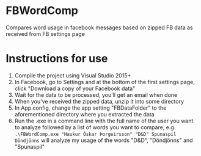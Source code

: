 # FBWordComp
Compares word usage in facebook messages based on zipped FB data as received from FB settings page

# Instructions for use

1. Compile the project using Visual Studio 2015+
2. In Facebook, go to Settings and at the bottom of the first settings page, click "Download a copy of your Facebook data"
3. Wait for the data to be processed, you'll get an email when done
4. When you've received the zipped data, unzip it into some directory
5. In App.config, change the app setting "FBDataFolder" to the aforementioned directory where you extracted the data
6. Run the .exe in a command line with the full name of the user you want to analyze followed by a list of words you want to compare, e.g. `.\FBWordComp.exe "Haukur Óskar Þorgeirsson" "D&D" Spunaspil Döndjönns` will analyze my usage of the words "D&D", "Döndjönns" and "Spunaspil"
